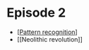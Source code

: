 # Episode 2

- [[Pattern recognition]]
- [[Neolithic revolution]]

[//begin]: # "Autogenerated link references for markdown compatibility"
[Pattern recognition]: pattern-recognition "Pattern Recognition"
[//end]: # "Autogenerated link references"